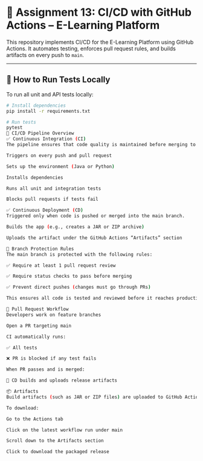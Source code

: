 # 📡 Assignment 13: CI/CD with GitHub Actions – E-Learning Platform

This repository implements CI/CD for the E-Learning Platform using GitHub Actions. It automates testing, enforces pull request rules, and builds artifacts on every push to `main`.

---

## 🧪 How to Run Tests Locally

To run all unit and API tests locally:

```bash
# Install dependencies
pip install -r requirements.txt

# Run tests
pytest
🔁 CI/CD Pipeline Overview
✅ Continuous Integration (CI)
The pipeline ensures that code quality is maintained before merging to main.

Triggers on every push and pull request

Sets up the environment (Java or Python)

Installs dependencies

Runs all unit and integration tests

Blocks pull requests if tests fail

✅ Continuous Deployment (CD)
Triggered only when code is pushed or merged into the main branch.

Builds the app (e.g., creates a JAR or ZIP archive)

Uploads the artifact under the GitHub Actions “Artifacts” section

🧱 Branch Protection Rules
The main branch is protected with the following rules:

✅ Require at least 1 pull request review

✅ Require status checks to pass before merging

✅ Prevent direct pushes (changes must go through PRs)

This ensures all code is tested and reviewed before it reaches production.

🔁 Pull Request Workflow
Developers work on feature branches

Open a PR targeting main

CI automatically runs:

✅ All tests

❌ PR is blocked if any test fails

When PR passes and is merged:

🎯 CD builds and uploads release artifacts

📦 Artifacts
Build artifacts (such as JAR or ZIP files) are uploaded to GitHub Actions for every successful run on main.

To download:

Go to the Actions tab

Click on the latest workflow run under main

Scroll down to the Artifacts section

Click to download the packaged release

